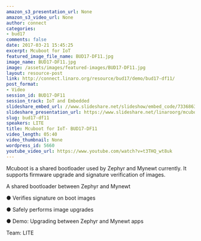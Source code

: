 ```yaml
---
amazon_s3_presentation_url: None
amazon_s3_video_url: None
author: connect
categories:
- bud17
comments: false
date: 2017-03-21 15:45:25
excerpt: Mcuboot for IoT
featured_image_file_name: BUD17-DF11.jpg
image_name: BUD17-DF11.jpg
image: /assets/images/featured-images/BUD17-DF11.jpg
layout: resource-post
link: http://connect.linaro.org/resource/bud17/demo/bud17-df11/
post_format:
- Video
session_id: BUD17-DF11
session_track: IoT and Embedded
slideshare_embed_url: //www.slideshare.net/slideshow/embed_code/73368638
slideshare_presentation_url: https://www.slideshare.net/linaroorg/mcuboot-for-iot
slug: bud17-df11
speakers: LITE
title: Mcuboot for IoT- BUD17-DF11
video_length: 05:40
video_thumbnail: None
wordpress_id: 5660
youtube_video_url: https://www.youtube.com/watch?v=t3THQ_wt8uk
---
```


Mcuboot is a shared bootloader used by Zephyr and Mynewt currently. It supports firmware upgrade and signature verification of images.

A shared bootloader between Zephyr and Mynewt

● Verifies signature on boot images

● Safely performs image upgrades

● Demo: Upgrading between Zephyr and Mynewt apps

Team: LITE